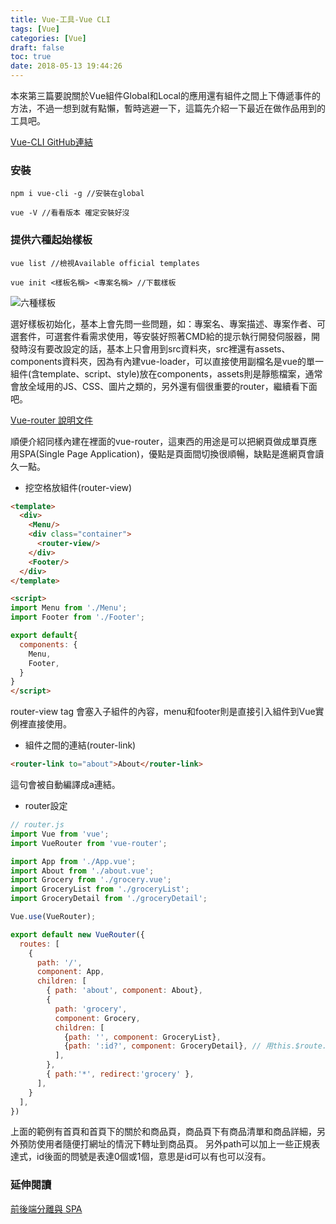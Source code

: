 ```yaml
---
title: Vue-工具-Vue CLI
tags: [Vue]
categories: [Vue]
draft: false
toc: true
date: 2018-05-13 19:44:26
---
```


本來第三篇要說關於Vue組件Global和Local的應用還有組件之間上下傳遞事件的方法，不過一想到就有點懶，暫時逃避一下，這篇先介紹一下最近在做作品用到的工具吧。

[Vue-CLI GitHub連結](https://github.com/vuejs/vue-cli)

### 安裝
```
npm i vue-cli -g //安裝在global

vue -V //看看版本 確定安裝好沒
```

### 提供六種起始樣板
```
vue list //檢視Available official templates

vue init <樣板名稱> <專案名稱> //下載樣板
```
![六種樣板](/images/JS/Vue/vue-list.jpg "Vue-list")

選好樣板初始化，基本上會先問一些問題，如：專案名、專案描述、專案作者、可選套件，可選套件看需求使用，等安裝好照著CMD給的提示執行開發伺服器，開發時沒有要改設定的話，基本上只會用到src資料夾，src裡還有assets、components資料夾，因為有內建vue-loader，可以直接使用副檔名是vue的單一組件(含template、script、style)放在components，assets則是靜態檔案，通常會放全域用的JS、CSS、圖片之類的，另外還有個很重要的router，繼續看下面吧。

[Vue-router 說明文件](https://router.vuejs.org/zh-cn/)

順便介紹同樣內建在裡面的vue-router，這東西的用途是可以把網頁做成單頁應用SPA(Single Page Application)，優點是頁面間切換很順暢，缺點是進網頁會讀久一點。

- 挖空格放組件(router-view)
```html
<template>
  <div>
    <Menu/>
    <div class="container">
      <router-view/>
    </div>
    <Footer/>
  </div>
</template>

<script>
import Menu from './Menu';
import Footer from './Footer';

export default{
  components: {
    Menu,
    Footer,
  }
}
</script>
```
router-view tag 會塞入子組件的內容，menu和footer則是直接引入組件到Vue實例裡直接使用。

- 組件之間的連結(router-link)
```html
<router-link to="about">About</router-link>
```
這句會被自動編譯成a連結。

- router設定
```js
// router.js
import Vue from 'vue';
import VueRouter from 'vue-router';

import App from './App.vue';
import About from './about.vue';
import Grocery from './grocery.vue';
import GroceryList from './groceryList';
import GroceryDetail from './groceryDetail';

Vue.use(VueRouter);

export default new VueRouter({
  routes: [
    {
      path: '/',
      component: App,
      children: [
        { path: 'about', component: About},
        {
          path: 'grocery',
          component: Grocery,
          children: [
            {path: '', component: GroceryList},
            {path: ':id?', component: GroceryDetail}, // 用this.$route.params.id 對應
          ],
        },
        { path:'*', redirect:'grocery' },
      ],
    }
  ],
})
```
上面的範例有首頁和首頁下的關於和商品頁，商品頁下有商品清單和商品詳細，另外預防使用者隨便打網址的情況下轉址到商品頁。
另外path可以加上一些正規表達式，id後面的問號是表達0個或1個，意思是id可以有也可以沒有。

### 延伸閱讀
[前後端分離與 SPA](https://blog.techbridge.cc/2017/09/16/frontend-backend-mvc/)